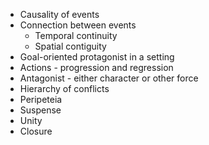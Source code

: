 - Causality of events
- Connection between events
	- Temporal continuity
	- Spatial contiguity
- Goal-oriented protagonist in a setting
- Actions - progression and regression
- Antagonist - either character or other force
- Hierarchy of conflicts
- Peripeteia
- Suspense
- Unity
- Closure